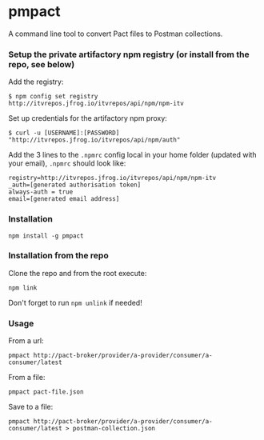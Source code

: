 # pmpact

A command line tool to convert Pact files to Postman collections.

### Setup the private artifactory npm registry (or install from the repo, see below)

Add the registry:

	$ npm config set registry http://itvrepos.jfrog.io/itvrepos/api/npm/npm-itv

Set up credentials for the artifactory npm proxy:

	$ curl -u [USERNAME]:[PASSWORD] "http://itvrepos.jfrog.io/itvrepos/api/npm/auth"

Add the 3 lines to the ```.npmrc``` config local in your home folder (updated with your email), ```.npmrc``` should look like:

```
registry=http://itvrepos.jfrog.io/itvrepos/api/npm/npm-itv
_auth=[generated authorisation token]
always-auth = true
email=[generated email address]
```

### Installation

```
npm install -g pmpact
```

### Installation from the repo

Clone the repo and from the root execute:

```
npm link
```

Don't forget to run `npm unlink` if needed!

### Usage

From a url:

```
pmpact http://pact-broker/provider/a-provider/consumer/a-consumer/latest
```

From a file:

```
pmpact pact-file.json
```

Save to a file:

```
pmpact http://pact-broker/provider/a-provider/consumer/a-consumer/latest > postman-collection.json
```

